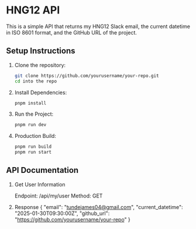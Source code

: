 # HNG12 API

This is a simple API that returns my HNG12 Slack email, the current datetime in ISO 8601 format, and the GitHub URL of the project.


## Setup Instructions

1. Clone the repository:
   ```bash
   git clone https://github.com/yourusername/your-repo.git
   cd into the repo

2. Install Dependencies:
   ```bash
   pnpm install

3. Run the Project:
   ```bash
   pnpm run dev

4. Production Build:
   ```bash
   pnpm run build
   pnpm run start


## API Documentation

1. Get User Information

   Endpoint: /api/my/user
   Method: GET

2. Response
   {
      "email": "tundejames04@gmail.com",
      "current_datetime": "2025-01-30T09:30:00Z",
      "github_url": "https://github.com/yourusername/your-repo"
   }